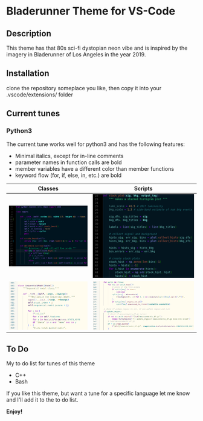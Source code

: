 # Bladerunner Theme for VS-Code
## Description

This theme has that 80s sci-fi dystopian neon vibe and is inspired by the imagery in Bladerunner of Los Angeles in the year 2019.

## Installation

clone the repository someplace you like, then copy it into your .vscode/extensions/ folder

## Current tunes

### Python3

The current tune works well for python3 and has the following features:

* Minimal italics, except for in-line comments
* parameter names in function calls are bold
* member variables have a different color than member functions
* keyword flow (for, if, else, in, etc.) are bold

Classes | Scripts
:------:|:------:
![](https://github.com/neilSchroeder/vscode-theme-bladerunner/blob/master/examples/bladerunner-python.png) | ![](https://github.com/neilSchroeder/vscode-theme-bladerunner/blob/master/examples/bladerunner-python-script.png)
![](https://github.com/neilSchroeder/vscode-theme-bladerunner/blob/master/examples/bladerunner-light-python-class.png) | ![](https://github.com/neilSchroeder/vscode-theme-bladerunner/blob/master/examples/bladerunner-light-python-script.png)

## To Do

My to do list for tunes of this theme

* C++
* Bash

If you like this theme, but want a tune for a specific language let me know and I'll add it to the to do list.

**Enjoy!**
